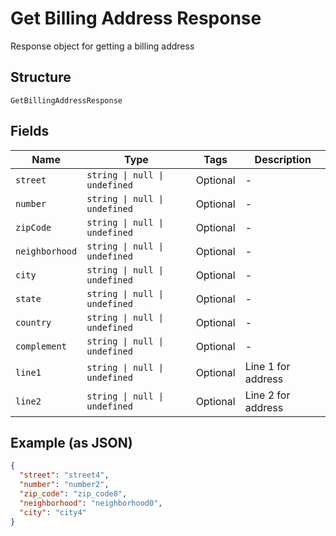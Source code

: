 
# Get Billing Address Response

Response object for getting a billing address

## Structure

`GetBillingAddressResponse`

## Fields

| Name | Type | Tags | Description |
|  --- | --- | --- | --- |
| `street` | `string \| null \| undefined` | Optional | - |
| `number` | `string \| null \| undefined` | Optional | - |
| `zipCode` | `string \| null \| undefined` | Optional | - |
| `neighborhood` | `string \| null \| undefined` | Optional | - |
| `city` | `string \| null \| undefined` | Optional | - |
| `state` | `string \| null \| undefined` | Optional | - |
| `country` | `string \| null \| undefined` | Optional | - |
| `complement` | `string \| null \| undefined` | Optional | - |
| `line1` | `string \| null \| undefined` | Optional | Line 1 for address |
| `line2` | `string \| null \| undefined` | Optional | Line 2 for address |

## Example (as JSON)

```json
{
  "street": "street4",
  "number": "number2",
  "zip_code": "zip_code8",
  "neighborhood": "neighborhood0",
  "city": "city4"
}
```

